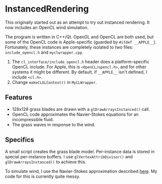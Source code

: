 # InstancedRendering
This originally started out as an attempt to try out instanced rendering. It now includes an OpenCL wind simulation.

The program is written in C++/Qt. OpenGL and OpenCL are both used, but some of the OpenCL code is Apple-specific (guarded by `#ifdef __APPLE__`). Fortunately, these instances are completely isolated to two files: `include_opencl.h` and `myclwrapper.cpp`.
1) The `cl_interface/include_opencl.h` header does a platform-specific OpenCL include. For Apple, this is `<OpenCL/opencl.h>`, and for other systems it might be different. By default, if `__APPLE__` isn't defined, I include `<cl.h>`.
2) Change `makeCLGLContext()` in `MyCLWrapper`.

## Features
- 128x128 grass blades are drawn with a `glDrawArraysInstanced()` call.
- OpenCL code approximates the Navier-Stokes equations for an incompressible fluid.
- The grass waves in response to the wind.

## Specifics
A small script creates the grass blade model. Per-instance data is stored in special per-instance buffers. I use `glVertexAttribDivisor()` and `glDrawArraysInstanced()` to achieve this.

To simulate wind, I use the Navier-Stokes approximation described [here](http://developer.download.nvidia.com/books/HTML/gpugems/gpugems_ch38.html). My code for this is currently quite messy.
